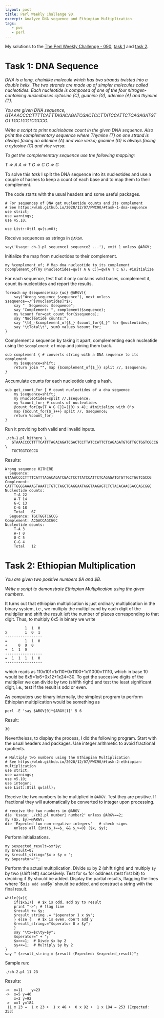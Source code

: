 ```yaml
---
layout: post
title: Perl Weekly Challenge 90.
excerpt: Analyze DNA sequence and Ethiopian Multiplication
tags:
   - pwc
   - perl
---
```


My solutions to the [The Perl Weekly Challenge - 090](https://perlweeklychallenge.org/blog/perl-weekly-challenge-090/#TASK1), [task 1](https://github.com/wlmb/perlweeklychallenge-club/blob/master/challenge-090/wlmb/perl/ch-1.pl) and
[task 2](https://github.com/wlmb/perlweeklychallenge-club/blob/master/challenge-090/wlmb/perl/ch-2.pl).


# Task 1: DNA Sequence

*DNA is a long, chainlike molecule which has two strands twisted into a*
*double helix. The two strands are made up of simpler molecules called*
*nucleotides. Each nucleotide is composed of one of the four*
*nitrogen-containing nucleobases cytosine (C), guanine (G), adenine (A)*
*and thymine (T).*

*You are given DNA sequence, GTAAACCCCTTTTCATTTAGACAGATCGACTCCTTATCCATTCTCAGAGATGTGTTGCTGGTCGCCG.*

*Write a script to print nucleiobase count in the given DNA*
*sequence. Also print the complementary sequence where Thymine (T) on*
*one strand is always facing an adenine (A) and vice versa; guanine (G)*
*is always facing a cytosine (C) and vice versa.*

*To get the complementary sequence use the following mapping:*

*T => A*
*A => T*
*G => C*
*C => G*

To solve this *task* I split the DNA sequence into its nucleotides and use
a couple of hashes to keep a count of each base and to map them to
their complement.

The code starts with the usual headers and some useful packages.


    # For sequences of DNA get nucleotide counts and its complement
    # See https:/wlmb.github.io/2020/12/07/PWC90/#task-1-dna-sequence
    use strict;
    use warnings;
    use v5.10;

    use List::Util qw(sum0);

Receive sequences as strings in `@ARGV`.

    say('Usage: ch-1.pl sequence1 sequence2 ...'), exit 1 unless @ARGV;

Initialize the map from nucleotides to their complement.

    my %complement_of; # Map dna nucleotide to its complement
    @complement_of{my @nucleotides=qw(T A G C)}=qw(A T C G); #initialize

For each sequence, test that it only contains valid bases, complement
it, count its nucleotides and report the results.

    foreach my $sequence(map {uc} @ARGV){
        say("Wrong sequence $sequence"), next unless $sequence=~/^[@nucleotides]*$/;
        say "  Sequence: $sequence";
        say "Complement: ", complement($sequence);
        my %count_for=get_count_for($sequence);
        say "Nucleotide counts:";
        say "\t$_-$complement_of{$_} $count_for{$_}" for @nucleotides;
        say "\tTotal\t", sum0 values %count_for;
    }

Complement a sequence by taking it apart, complementing each
nucleatide using the `$complement_of` map and joining them back.

    sub complement { # converts string with a DNA sequence to its complement
        my $sequence=shift;
        return join "", map {$complement_of{$_}} split //, $sequence;
    }

Accumulate counts for each nucleotide using a hash.

    sub get_count_for { # count nucleotides of a dna sequence
        my $sequence=shift;
        my @nucleotides=split //,$sequence;
        my %count_for; # counts of nucleotides
        @count_for{qw(T A G C)}=((0) x 4); #initialize with 0's
        map {$count_for{$_}++} split //, $sequence;
        return %count_for;
    }

Run it providing both valid and invalid inputs.

    ./ch-1.pl hithere \
       GTAAACCCCTTTTCATTTAGACAGATCGACTCCTTATCCATTCTCAGAGATGTGTTGCTGGTCGCCG \
       TGCTGGTCGCCG

Results:

    Wrong sequence HITHERE
      Sequence: GTAAACCCCTTTTCATTTAGACAGATCGACTCCTTATCCATTCTCAGAGATGTGTTGCTGGTCGCCG
    Complement: CATTTGGGGAAAAGTAAATCTGTCTAGCTGAGGAATAGGTAAGAGTCTCTACACAACGACCAGCGGC
    Nucleotide counts:
    	T-A 22
    	A-T 14
    	G-C 13
    	C-G 18
    	Total	67
      Sequence: TGCTGGTCGCCG
    Complement: ACGACCAGCGGC
    Nucleotide counts:
    	T-A 3
    	A-T 0
    	G-C 5
    	C-G 4
    	Total	12


# Task 2: Ethiopian Multiplication

*You are given two positive numbers $A and $B.*

*Write a script to demonstrate Ethiopian Multiplication using the given numbers.*

It turns out that ethiopian multiplication is just ordinary
multiplication in the binary system, i.e., we multiply the
multiplicand by each digit of the multiplier and shift the result
left the number of places corresponding to that digit.
Thus, to multiply 6x5 in binary we write

             1  1  0
    x        1  0  1
    -----------------
    =        1  1  0
    +     0  0  0
    +  1  1  0
    -----------------
    =  1  1  1  1  0
    -----------------

which reads as 110x101=1x110+0x1100+1x11000=11110,
which in base 10 would be 6x5=1x6+0x12+1x24=30. To get the
succesive digits of the multiplier we can divide by two (shifth right)
and test the least significant digit, i.e., test if the result is odd
or even.

As computers use binary internally, the simplest program to perform Ethiopian
multiplication would be something as

    perl -E 'say $ARGV[0]*$ARGV[1]' 5 6

Result:

    30

Nevertheless, to display the process, I did the following program.
Start with the usual headers and packages. Use integer arithmetic to
avoid fractional quotients.

    # Multiply two numbers using the Ethiopian Multiplication
    # See https:/wlmb.github.io/2020/12/07/PWC90/#task-2-ethiopian-multiplication
    use strict;
    use warnings;
    use v5.10;
    use integer;
    use List::Util qw(all);

Receive the two numbers to be multiplied in `@ARGV`. Test they are
positive. If fractional they will automatically be converted to
integer upon processing.

    # receive the two numbers in @ARGV
    die 'Usage: ./ch2.pl number1 number2' unless @ARGV==2;
    my ($x, $y)=@ARGV;
    die 'Expected two non-negative integers'   # check signs
        unless all {int($_)==$_ && $_>=0} ($x, $y);

Perform initializations.

    my $expected_result=$x*$y;
    my $result=0;
    my $result_string="$x x $y = ";
    my $operator="";

Perform the actual multiplication. Divide `$x` by 2 (shift right) and
multiply `$y` by two (shift left) succesively. Test for `$x` for
oddness (test first bit) to deciding if $y should be added. Display
the partial results, flagging the lines where `$x` is odd and `$y` should
be added, and construct a string with the final result.

    while($x){
        if($x&1){  # $x is odd, add $y to result
    	print "->"; # flag line
    	$result += $y;
    	$result_string .= "$operator 1 x $y";
        } else {   # $x is even, don't add y
    	$result_string.="$operator 0 x $y";
        }
        say "\tx=$x\ty=$y";
        $operator=" + ";
        $x>>=1;  # Divde $x by 2
        $y<<=1;  # Multiply $y by 2
    }
    say " $result_string = $result (Expected: $expected_result)";

Sample run:

    ./ch-2.pl 11 23

Results:

    ->	x=11	y=23
    ->	x=5	y=46
    	x=2	y=92
    ->	x=1	y=184
     11 x 23 =  1 x 23 +  1 x 46 +  0 x 92 +  1 x 184 = 253 (Expected: 253)
